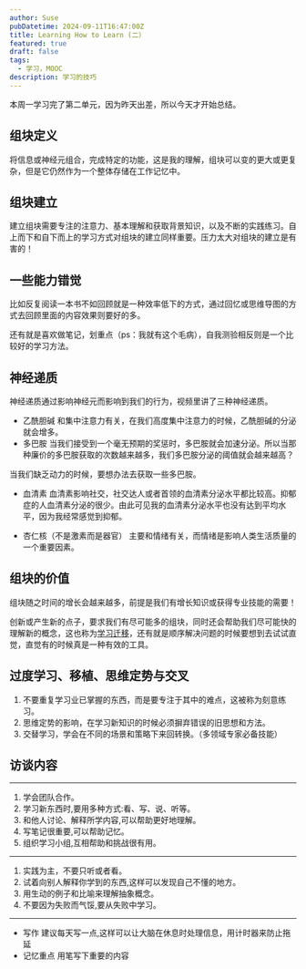 ```yaml
---
author: Suse
pubDatetime: 2024-09-11T16:47:00Z
title: Learning How to Learn (二）
featured: true
draft: false
tags:
  - 学习，MOOC
description: 学习的技巧
---
```



本周一学习完了第二单元，因为昨天出差，所以今天才开始总结。

## 组块定义

将信息或神经元组合，完成特定的功能，这是我的理解，组块可以变的更大或更复杂，但是它仍然作为一个整体存储在工作记忆中。

## 组块建立

建立组块需要专注的注意力、基本理解和获取背景知识，以及不断的实践练习。自上而下和自下而上的学习方式对组块的建立同样重要。压力太大对组块的建立是有害的！

## 一些能力错觉

比如反复阅读一本书不如回顾就是一种效率低下的方式，通过回忆或思维导图的方式去回顾里面的内容效果则要好的多。

还有就是喜欢做笔记，划重点（ps：我就有这个毛病），自我测验相反则是一个比较好的学习方法。

## 神经递质

神经递质通过影响神经元而影响到我们的行为，视频里讲了三种神经递质。
- 乙酰胆碱
和集中注意力有关，在我们高度集中注意力的时候，乙酰胆碱的分泌就会增多。
- 多巴胺
当我们接受到一个毫无预期的奖惩时，多巴胺就会加速分泌。所以当那种廉价的多巴胺获取的次数越来越多，我们多巴胺分泌的阈值就会越来越高？

当我们缺乏动力的时候，要想办法去获取一些多巴胺。
- 血清素
血清素影响社交，社交达人或者首领的血清素分泌水平都比较高。抑郁症的人血清素分泌的很少。由此可见我的血清素分泌水平也没有达到平均水平，因为我经常感觉到抑郁。

- 杏仁核（不是激素而是器官）
主要和情绪有关，而情绪是影响人类生活质量的一个重要因素。

## 组块的价值

组块随之时间的增长会越来越多，前提是我们有增长知识或获得专业技能的需要！

创新或产生新的点子，要求我们有尽可能多的组块，同时还会帮助我们尽可能快的理解新的概念，这也称为[学习迁移](https://zh.wikipedia.org/wiki/%E5%AD%A6%E4%B9%A0%E8%BF%81%E7%A7%BB)，还有就是顺序解决问题的时候要想到去试试直觉，直觉有的时候真是一种有效的工具。

## 过度学习、移植、思维定势与交叉

1. 不要重复学习业已掌握的东西，而是要专注于其中的难点，这被称为刻意练习。
2. 思维定势的影响，在学习新知识的时候必须摒弃错误的旧思想和方法。
3. 交替学习，学会在不同的场景和策略下来回转换。（多领域专家必备技能）

## 访谈内容

---
1. 学会团队合作。
2. 学习新东西时,要用多种方式:看、写、说、听等。
3. 和他人讨论、解释所学内容,可以帮助更好地理解。
4. 写笔记很重要,可以帮助记忆。
5. 组织学习小组,互相帮助和挑战很有用。

---
1. 实践为主，不要只听或者看。
2. 试着向别人解释你学到的东西,这样可以发现自己不懂的地方。
3. 用生动的例子和比喻来理解抽象概念。
4. 不要因为失败而气馁,要从失败中学习。
---
- 写作
建议每天写一点,这样可以让大脑在休息时处理信息，用计时器来防止拖延
- 记忆重点
用笔写下重要的内容


